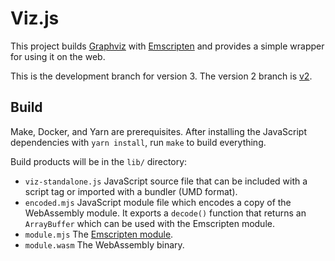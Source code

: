 # Viz.js

This project builds [Graphviz](http://www.graphviz.org) with [Emscripten](https://emscripten.org) and provides a simple wrapper for using it on the web.

This is the development branch for version 3. The version 2 branch is [v2](https://github.com/mdaines/viz.js/tree/v2).


## Build

Make, Docker, and Yarn are prerequisites. After installing the JavaScript dependencies with `yarn install`, run `make` to build everything.

Build products will be in the `lib/` directory:

- `viz-standalone.js` JavaScript source file that can be included with a script tag or imported with a bundler (UMD format).
- `encoded.mjs` JavaScript module file which encodes a copy of the WebAssembly module. It exports a `decode()` function that returns an `ArrayBuffer` which can be used with the Emscripten module.
- `module.mjs` The [Emscripten module](https://emscripten.org/docs/api_reference/module.html).
- `module.wasm` The WebAssembly binary.
